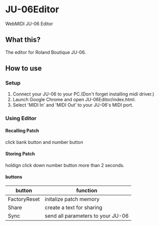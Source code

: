 # JU-06Editor
WebMIDI JU-06 Editor

## What this?
The editor for Roland Boutique JU-06.

## How to use
### Setup
1. Connect your JU-06 to your PC.(Don't forget installing midi driver.)
2. Launch Google Chrome and open JU-06Editor/index.html.
3. Select 'MIDI In' and 'MIDI Out' to your JU-06's MIDI port.

### Using Editor
#### Recalling Patch
click bank button and number button
#### Storing Patch
holdign click down number button more than 2 seconds.
#### buttons
| button | function |
----|---- 
| FactoryReset | initalize patch memory |
| Share | create a text for sharing |
| Sync | send all parameters to your JU-06 |

